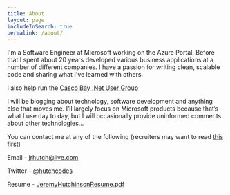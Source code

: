 ```yaml
---
title: About
layout: page
includeInSearch: true
permalink: /about/
---
```


I'm a Software Engineer at Microsoft working on the Azure Portal. Before that I spent about 20 years developed various business applications at a number of different companies.  I have a passion for writing clean, scalable code and sharing what I've learned with others.

I also help run the [Casco Bay .Net User Group](http://www.meetup.com/CascoBayNUG/)

I will be blogging about technology, software development and anything else that moves me. I’ll largely focus on Microsoft products because that’s what I use day to day, but I will occasionally provide uninformed comments about other technologies…

You can contact me at any of the following (recruiters may want to read <a href="https://hutchcodes.net/2015/05/the-perfect-job/" >this</a> first)

Email - <a href="mailto:jrhutch@live.com" >jrhutch@live.com</a>

Twitter - <a href="https://twitter.com/hutchcodes" target="_blank">@hutchcodes</a>

Resume - [JeremyHutchinsonResume.pdf](resume/JeremyHutchinsonResume.pdf)
